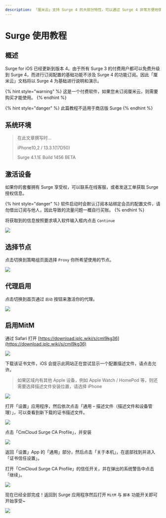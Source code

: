 ```yaml
---
description: 「厘米云」支持 Surge 4 的大部分特性，可以通过 Surge 4 非常方便地使用「厘米云」服务。
---
```


# Surge 使用教程

## 概述

Surge for iOS 已经更新到版本 4。由于所有 Surge 3 的付费用户都可以免费升级到 Surge 4，而进行订阅配置的基础功能不涉及 Surge 4 的功能订阅。因此「厘米云」文档将以 Surge 4 为基础进行说明和演示。

{% hint style="warning" %}
这是一个付费软件，如果您未订阅厘米云，则需要购买才能使用。
{% endhint %}

{% hint style="danger" %}
此篇教程不适用于商店版 Surge
{% endhint %}

## 系统环境

> 在此文章撰写时…
>
> iPhone10,2 / 13.3.1\(17D50\)
>
> Surge 4.1.1E Build 1456 BETA

## 激活设备

如果你的套餐拥有 Surge 享受权，可以联系在线客服，或者发送工单获取 Surge 授权信息。

{% hint style="danger" %}
软件启动时会默认订阅本站绑定会员的配置文件，请勿借出订阅与他人，因此导致的流量问题一概自行买账。
{% endhint %}

将获取到的信息按照要求填入软件输入框内点击 `Continue` 

![](../.gitbook/assets/img_1300.PNG)

## 选择节点

点击切换到策略组页面选择 `Proxy` 你所希望使用的节点。

![](../.gitbook/assets/img_1301.PNG)

## 代理启用

点击切换到首页通过 `启动` 按钮来激活你的代理。

![](../.gitbook/assets/img_1302.PNG)

## 启用MitM

通过 Safari 打开 [https://download.iplc.wiki/s/cml9kg36](https://download.iplc.wiki/s/cml9kg36) 

![](../.gitbook/assets/img_1303.PNG)

下载该证书文件，iOS 会提示此网站正在尝试显示一个配置描述文件，请点击允许。

> 如果区域内有其他 Apple 设备，例如 Apple Watch / HomePod 等，则还需要选择描述文件安装位置，请选择 iPhone

![](../.gitbook/assets/img_1304.PNG)

打开「设置」应用程序，然后依次点击「通用 – 描述文件（描述文件和设备管理）」，可以查看到新下载的证书描述文件。

![](../.gitbook/assets/img_1305.PNG)

点击「CmCloud Surge CA Profile」，并安装

![](../.gitbook/assets/img_1307.PNG)

返回「设置」App 的「通用」部分，然后点击「关于本机」，在底部找到并进入「证书信任设置」。

打开「CmCloud Surge CA Profile」的信任开关，并在弹出的系统警告中点击「继续」。

![](../.gitbook/assets/img_1310.PNG)

现在已经全部完成！返回到 Surge 应用程序然后打开 `MitM` 与 `脚本` 功能开关即可开始享受~

![](../.gitbook/assets/img_1309.PNG)

